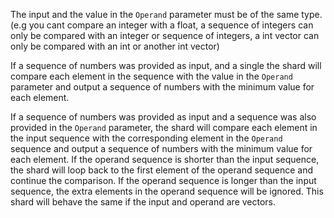 The input and the value in the `Operand` parameter must be of the same type. (e.g you cant compare an integer with a float, a sequence of integers can only be compared with an integer or sequence of integers, a int vector can only be compared with an int or another int vector)

If a sequence of numbers was provided as input, and a single  the shard will compare each element in the sequence with the value in the `Operand` parameter and output a sequence of numbers with the minimum value for each element.

If a sequence of numbers was provided as input and a sequence was also provided in the `Operand` parameter, the shard will compare each element in the input sequence with the corresponding element in the `Operand` sequence and output a sequence of numbers with the minimum value for each element. If the operand sequence is shorter than the input sequence, the shard will loop back to the first element of the operand sequence and continue the comparison. If the operand sequence is longer than the input sequence, the extra elements in the operand sequence will be ignored. This shard will behave the same if the input and operand are vectors.


